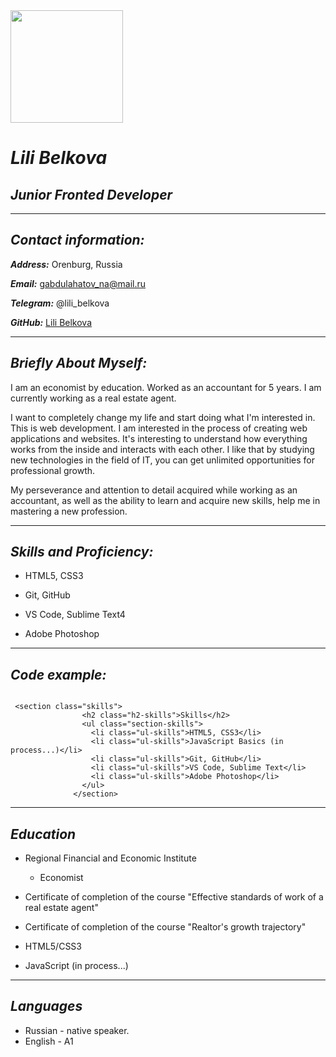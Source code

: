 <img src="IMG_20190126_200623.jpg" width="180"/>

# ***Lili Belkova***


## ***Junior Fronted Developer*** 

***


## ***Contact information:***

***Address:***	 Orenburg, Russia

***Email:***  gabdulahatov_na@mail.ru


***Telegram:***	  @lili_belkova

***GitHub:***  [Lili Belkova](https://github.com/Lili-126)

***


## ***Briefly About Myself:***


I am an economist by education.  Worked as an accountant for 5 years. I am currently working as a real estate agent.


I want to completely change my life and start doing what I'm interested in. This is web development.
I am interested in the process of creating web applications and websites. It's interesting to understand how everything works from the inside and interacts with each other.
I like that by studying new technologies in the field of IT, you can get unlimited opportunities for professional growth.


My perseverance and attention to detail acquired while working as an accountant, as well as the ability to learn and acquire new skills, help me in mastering a new profession.


***


## ***Skills and Proficiency:***

+ HTML5, CSS3
        
+ Git, GitHub
        
+ VS Code, Sublime Text4
         
+ Adobe Photoshop


***


## ***Code example:***
```
         
 <section class="skills">
                <h2 class="h2-skills">Skills</h2>
                <ul class="section-skills">
                  <li class="ul-skills">HTML5, CSS3</li>
                  <li class="ul-skills">JavaScript Basics (in process...)</li>
                  <li class="ul-skills">Git, GitHub</li>
                  <li class="ul-skills">VS Code, Sublime Text</li>
                  <li class="ul-skills">Adobe Photoshop</li>
                </ul>
              </section>
   ```      


***

## ***Education***

+ Regional Financial and Economic Institute
       
   - Economist
             
+  Certificate of completion of the course "Effective standards of work of a real estate agent"
         
+  Certificate of completion of the course "Realtor's growth trajectory"
          
+ HTML5/CSS3 
          
+ JavaScript (in process...)         


***


## ***Languages***


+ Russian - native speaker.
+ English - A1









